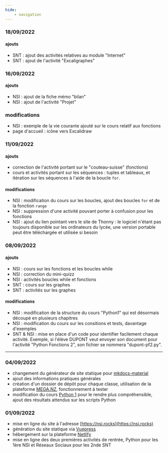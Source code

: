 ```yaml
---
hide:
    - navigation
--- 
```

### 18/09/2022
#### ajouts
- SNT : ajout des activités relatives au module "Internet"
- SNT : ajout de l'activité "Excaligraphes"

### 16/09/2022
#### ajouts
- NSI : ajout de la fiche mémo "bilan"
- NSI : ajout de l'activité "Projet"

### modifications
- NSI : exemple de la vie courante ajouté sur le cours relatif aux fonctions
- page d'accueil : icône vers Excalidraw


### 11/09/2022
#### ajouts
- correction de l'activité portant sur le "couteau-suisse" (fonctions)
- cours et activités portant sur les séquences : tuples et tableaux, et itération sur les séquences à l'aide de la boucle `for`.


#### modifications
- NSI : modification du cours sur les boucles, ajout des boucles `for` et de la fonction `range`
- NSI : suppression d'une activité pouvant porter à confusion pour les fonctions
- NSI : ajout du lien pointant vers le site de Thonny : le logiciel n'étant pas toujours disponible sur les ordinateurs du lycée, une version portable peut être téléchargée et utilisée si besoin

### 08/09/2022
#### ajouts
- NSI : cours sur les fonctions et les boucles while
- NSI : correction du mini-quizz
- NSI : activités boucles while et fonctions
- SNT : cours sur les graphes
- SNT : activités sur les graphes

#### modifications
- NSI : modification de la structure du cours "Python1" qui est désormais découpé en plusieurs chapitres
- NSI : modification du cours sur les consitions et tests, davantage d'exemples
- SNT & NSI : mise en place d'un code pour identifier facilement chaque activité. Exemple, si l'élève DUPONT veut envoyer son document pour l'activité "Python Fonctions 2", son fichier se nommera "dupont-pf2.py".

***

### 04/09/2022
- changement du générateur de site statique pour [mkdocs-material](https://squidfunk.github.io/mkdocs-material/)
- ajout des informations pratiques générales
- création d'un dossier de dépôt pour chaque classe, utilisation de la plateforme [MEGA.NZ](https://mega.nz), fonctionnement à tester
- modification du cours [Python 1](nsi/python1.md) pour le rendre plus compréhensible, ajout des résultats attendus sur les scripts Python

### 01/09/2022
- mise en ligne du site à l'adresse [https://nsi.rocks](https://nsi.rocks)
- génération du site statique via [Vuepress](https://vuepress.vuejs.org)
- hébergement sur la plateforme [Netlify](https://netlify.com)
- mise en ligne des deux premières activités de rentrée, Python pour les 1ère NSI et Réseaux Sociaux pour les 2nde SNT